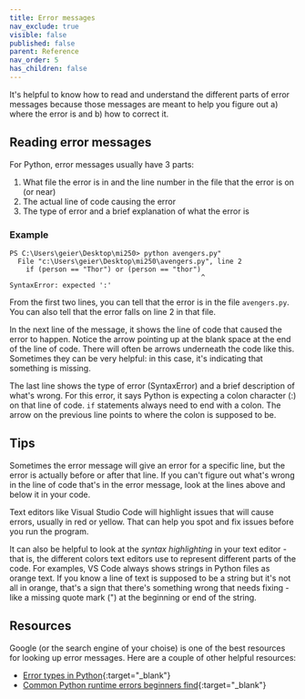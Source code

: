 ```yaml
---
title: Error messages
nav_exclude: true
visible: false
published: false
parent: Reference
nav_order: 5
has_children: false
---
```


It's helpful to know how to read and understand the different parts of error messages because those messages are meant to help you figure out a) where the error is and b) how to correct it.

## Reading error messages

For Python, error messages usually have 3 parts:

1. What file the error is in and the line number in the file that the error is on (or near)
2. The actual line of code causing the error
3. The type of error and a brief explanation of what the error is

### Example
```
PS C:\Users\geier\Desktop\mi250> python avengers.py"
  File "c:\Users\geier\Desktop\mi250\avengers.py", line 2
    if (person == "Thor") or (person == "thor")
                                               ^
SyntaxError: expected ':'
```

From the first two lines, you can tell that the error is in the file `avengers.py`. You can also tell that the error falls on line 2 in that file.

In the next line of the message, it shows the line of code that caused the error to happen. Notice the arrow pointing up at the blank space at the end of the line of code. There will often be arrows underneath the code like this. Sometimes they can be very helpful: in this case, it's indicating that something is missing.

The last line shows the type of error (SyntaxError) and a brief description of what's wrong. For this error, it says Python is expecting a colon character (:) on that line of code. `if` statements always need to end with a colon. The arrow on the previous line points to where the colon is supposed to be.

## Tips

Sometimes the error message will give an error for a specific line, but the error is actually before or after that line. If you can't figure out what's wrong in the line of code that's in the error message, look at the lines above and below it in your code.

Text editors like Visual Studio Code will highlight issues that will cause errors, usually in red or yellow. That can help you spot and fix issues before you run the program.

It can also be helpful to look at the *syntax highlighting* in your text editor - that is, the different colors text editors use to represent different parts of the code. For examples, VS Code always shows strings in Python files as orange text. If you know a line of text is supposed to be a string but it's not all in orange, that's a sign that there's something wrong that needs fixing - like a missing quote mark (") at the beginning or end of the string.

## Resources

Google (or the search engine of your choise) is one of the best resources for looking up error messages. Here are a couple of other helpful resources:

* [Error types in Python](https://www.tutorialsteacher.com/python/error-types-in-python){:target="_blank"}
* [Common Python runtime errors beginners find](https://inventwithpython.com/blog/2012/07/09/16-common-python-runtime-errors-beginners-find/){:target="_blank"}




